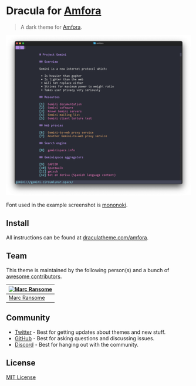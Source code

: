 # Dracula for [Amfora](https://github.com/makeworld-the-better-one/amfora)

> A dark theme for [Amfora](https://github.com/makeworld-the-better-one/amfora).

![Screenshot](./screenshot.png)

Font used in the example screenshot is [mononoki](https://madmalik.github.io/mononoki/).

## Install

All instructions can be found at [draculatheme.com/amfora](https://draculatheme.com/amfora).

## Team

This theme is maintained by the following person(s) and a bunch of [awesome contributors](https://github.com/dracula/template/graphs/contributors).

[![Marc Ransome](https://github.com/marcransome.png?size=100)](https://github.com/marcransome) |
--- |
[Marc Ransome](https://github.com/marcransome) |

## Community

* [Twitter](https://twitter.com/draculatheme) - Best for getting updates about themes and new stuff.
* [GitHub](https://github.com/dracula/dracula-theme/discussions) - Best for asking questions and discussing issues.
* [Discord](https://draculatheme.com/discord-invite) - Best for hanging out with the community.

## License

[MIT License](./LICENSE)
